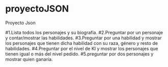 # proyectoJSON
Proyecto Json

#1.Lista todos los personajes y su biografía. 
#2.Preguntar por un personaje y contar/mostrar las habilidades.
#3.Preguntar por una habilidad y mostrar los personajes que tienen  dicha habilidad con su raza, género y resto de habilidades.
#4.Preguntar por el nivel de KI y mostrar los personajes que tienen igual o más del nivel pedido. 
#5.preguntar por dos personajes y mostrar quien ganaría. 